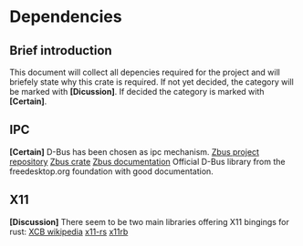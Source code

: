 # Dependencies

## Brief introduction
This document will collect all depencies required for the project and will briefely state why this crate is required.
If not yet decided, the category will be marked with **[Dicussion]**.
If decided the category is marked with **[Certain]**.


## IPC
**[Certain]**
D-Bus has been chosen as ipc mechanism.
[Zbus project repository](https://gitlab.freedesktop.org/dbus/zbus/-/tree/main)
[Zbus crate](https://crates.io/crates/zbus)
[Zbus documentation](https://dbus.pages.freedesktop.org/zbus/)
Official D-Bus library from the freedesktop.org foundation with good documentation.

## X11
**[Discussion]**
There seem to be two main libraries offering X11 bingings for rust:
[XCB wikipedia](https://en.wikipedia.org/wiki/XCB)
[x11-rs](https://github.com/AltF02/x11-rs)
[x11rb](https://github.com/psychon/x11rb)



